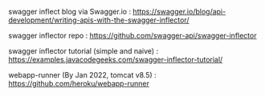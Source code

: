 swagger inflect blog via Swagger.io : https://swagger.io/blog/api-development/writing-apis-with-the-swagger-inflector/

swagger inflector repo : https://github.com/swagger-api/swagger-inflector

swagger inflector tutorial (simple and naive) : https://examples.javacodegeeks.com/swagger-inflector-tutorial/

webapp-runner (By Jan 2022, tomcat v8.5) : https://github.com/heroku/webapp-runner